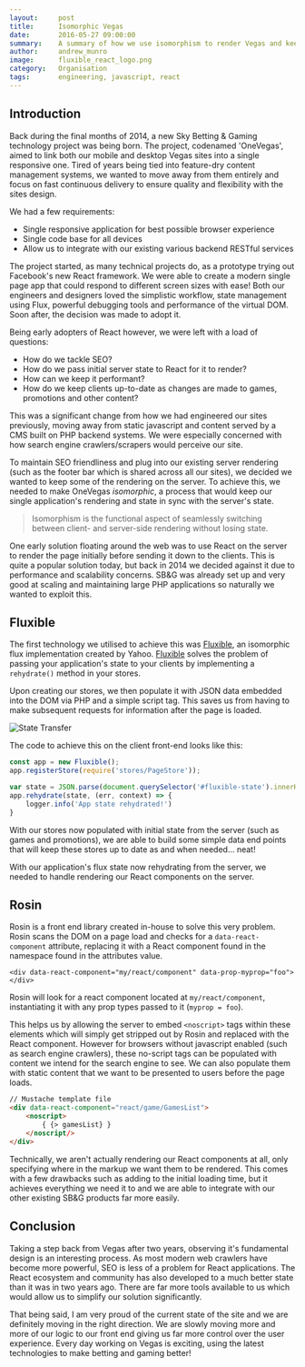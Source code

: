 ```yaml
---
layout:     post
title:      Isomorphic Vegas
date:       2016-05-27 09:00:00
summary:    A summary of how we use isomorphism to render Vegas and keep state consistent between our servers and clients
author:     andrew_munro
image:      fluxible_react_logo.png
category:   Organisation
tags:       engineering, javascript, react
---
```


## Introduction

Back during the final months of 2014, a new Sky Betting & Gaming technology project was being born. The project, codenamed 'OneVegas', aimed to link both our mobile and desktop Vegas sites into a single responsive one. Tired of years being tied into feature-dry content management systems, we wanted to move away from them entirely and focus on fast continuous delivery to ensure quality and flexibility with the sites design.

We had a few requirements:

* Single responsive application for best possible browser experience
* Single code base for all devices
* Allow us to integrate with our existing various backend RESTful services

The project started, as many technical projects do, as a prototype trying out Facebook's new React framework. We were able to create a modern single page app that could respond to different screen sizes with ease! Both our engineers and designers loved the simplistic workflow, state management using Flux, powerful debugging tools and performance of the virtual DOM. Soon after, the decision was made to adopt it.

Being early adopters of React however, we were left with a load of questions:

* How do we tackle SEO?
* How do we pass initial server state to React for it to render?
* How can we keep it performant?
* How do we keep clients up-to-date as changes are made to games, promotions and other content?

This was a significant change from how we had engineered our sites previously, moving away from static javascript and content served by a CMS built on PHP backend systems. We were especially concerned with how search engine crawlers/scrapers would perceive our site.

To maintain SEO friendliness and plug into our existing server rendering (such as the footer bar which is shared across all our sites), we decided we wanted to keep some of the rendering on the server. To achieve this, we needed to make OneVegas *isomorphic*, a process that would keep our single application's rendering and state in sync with the server's state.

> Isomorphism is the functional aspect of seamlessly switching between client- and server-side rendering without losing state.

One early solution floating around the web was to use React on the server to render the page initially before sending it down to the clients. This is quite a popular solution today, but back in 2014 we decided against it due to performance and scalability concerns. SB&G was already set up and very good at scaling and maintaining large PHP applications so naturally we wanted to exploit this.

## Fluxible

The first technology we utilised to achieve this was [Fluxible](http://fluxible.io/), an isomorphic flux implementation created by Yahoo. [Fluxible](http://fluxible.io/) solves the problem of passing your application's state to your clients by implementing a `rehydrate()` method in your stores.

Upon creating our stores, we then populate it with JSON data embedded into the DOM via PHP and a simple script tag. This saves us from having to make subsequent requests for information after the page is loaded.

![State Transfer](/images/isomorphic-vegas/state.png)

The code to achieve this on the client front-end looks like this:

```javascript
const app = new Fluxible();
app.registerStore(require('stores/PageStore'));

var state = JSON.parse(document.querySelector('#fluxible-state').innerHTML);
app.rehydrate(state, (err, context) => {
    logger.info('App state rehydrated!')
}
```

With our stores now populated with initial state from the server (such as games and promotions), we are able to build some simple data end points that will keep these stores up to date as and when needed... neat!

With our application's flux state now rehydrating from the server, we needed to handle rendering our React components on the server.

## Rosin

Rosin is a front end library created in-house to solve this very problem. Rosin scans the DOM on a page load and checks for a `data-react-component` attribute, replacing it with a React component found in the namespace found in the attributes value.

`<div data-react-component="my/react/component" data-prop-myprop="foo"></div>`

Rosin will look for a react component located at `my/react/component`, instantiating it with any prop types passed to it (`myprop = foo`).

This helps us by allowing the server to embed `<noscript>` tags within these elements which will simply get stripped out by Rosin and replaced with the React component. However for browsers without javascript enabled (such as search engine crawlers), these no-script tags can be populated with content we intend for the search engine to see. We can also populate them with static content that we want to be presented to users before the page loads.

```html
// Mustache template file
<div data-react-component="react/game/GamesList">
    <noscript>
        { {> gamesList} }
    </noscript/>
</div>
```

Technically, we aren't actually rendering our React components at all, only specifying where in the markup we want them to be rendered. This comes with a few drawbacks such as adding to the initial loading time, but it achieves everything we need it to and we are able to integrate with our other existing SB&G products far more easily.

## Conclusion

Taking a step back from Vegas after two years, observing it's fundamental design is an interesting process. As most modern web crawlers have become more powerful, SEO is less of a problem for React applications. The React ecosystem and community has also developed to a much better state than it was in two years ago. There are far more tools available to us which would allow us to simplify our solution significantly.

That being said, I am very proud of the current state of the site and we are definitely moving in the right direction. We are slowly moving more and more of our logic to our front end giving us far more control over the user experience. Every day working on Vegas is exciting, using the latest technologies to make betting and gaming better!
